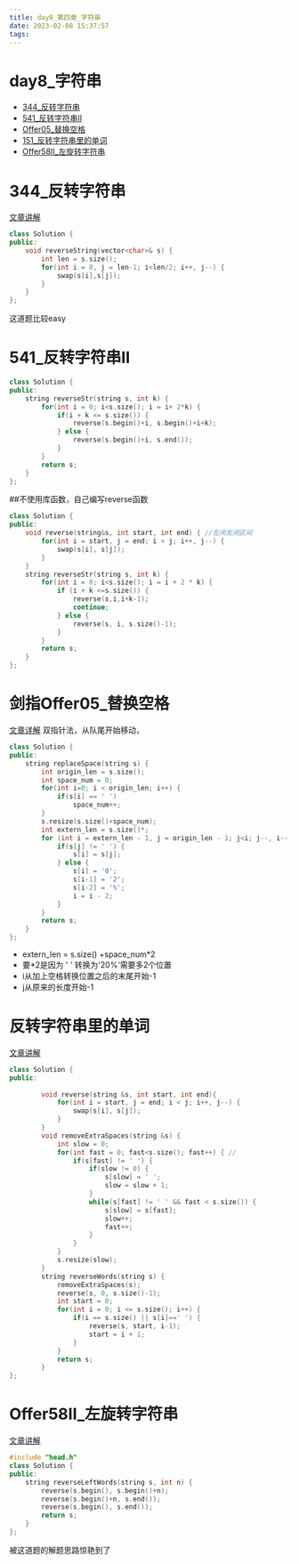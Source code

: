 ```yaml
---
title: day8_第四章_字符串
date: 2023-02-08 15:37:57
tags:
---
```

# day8_字符串
- [344_反转字符串](https://leetcode.cn/problems/reverse-string/submissions/)
- [541_反转字符串II](https://leetcode.cn/problems/reverse-string-ii/)
- [Offer05_替换空格](https://leetcode.cn/problems/ti-huan-kong-ge-lcof/)
- [151_反转字符串里的单词](https://leetcode.cn/problems/reverse-words-in-a-string/)
- [Offer58II_左旋转字符串](https://leetcode.cn/problems/zuo-xuan-zhuan-zi-fu-chuan-lcof/)
# 344_反转字符串
[文章讲解](https://programmercarl.com/0344.%E5%8F%8D%E8%BD%AC%E5%AD%97%E7%AC%A6%E4%B8%B2.html)
```cpp
class Solution {
public:
    void reverseString(vector<char>& s) {
        int len = s.size();
        for(int i = 0, j = len-1; i<len/2; i++, j--) {
            swap(s[i],s[j]);
        }
    }
};
```
这道题比较easy
# 541_反转字符串II
```cpp
class Solution {
public:
    string reverseStr(string s, int k) {
        for(int i = 0; i<s.size(); i = i+ 2*k) {
            if(i + k <= s.size()) {
                reverse(s.begin()+i, s.begin()+i+k);
            } else {
                reverse(s.begin()+i, s.end());
            }
        }
        return s;
    }
};
```
##不使用库函数，自己编写reverse函数
```cpp
class Solution {
public:
    void reverse(string&s, int start, int end) { //左闭友闭区间
        for(int i = start, j = end; i < j; i++, j--) {
            swap(s[i], s[j]);
        }
    }
    string reverseStr(string s, int k) {
        for(int i = 0; i<s.size(); i = i + 2 * k) {
            if (i + k <=s.size()) {
                reverse(s,i,i+k-1);
                continue;
            } else {
                reverse(s, i, s.size()-1);
            }
        }
        return s;
    }
};
```
# 剑指Offer05_替换空格
[文章详解](https://programmercarl.com/%E5%89%91%E6%8C%87Offer05.%E6%9B%BF%E6%8D%A2%E7%A9%BA%E6%A0%BC.html)
双指针法，从队尾开始移动，
```cpp
class Solution {
public:
    string replaceSpace(string s) {
        int origin_len = s.size();
        int space_num = 0;
        for(int i=0; i < origin_len; i++) {
            if(s[i] == ' ')
                space_num++;
        }
        s.resize(s.size()+space_num);
        int extern_len = s.size()*;
        for (int i = extern_len - 1, j = origin_len - 1; j<i; j--, i--) {
            if(s[j] != ' ') {
                s[i] = s[j];
            } else {
                s[i] = '0';
                s[i-1] = '2';
                s[i-2] = '%';
                i = i - 2;
            }
        }
        return s;
    }
};
```
- extern_len = s.size() +space_num*2
- 要*2是因为 ' ' 转换为'20%'需要多2个位置
- i从加上空格转换位置之后的末尾开始-1
- j从原来的长度开始-1

# 反转字符串里的单词
[文章讲解](https://programmercarl.com/0151.%E7%BF%BB%E8%BD%AC%E5%AD%97%E7%AC%A6%E4%B8%B2%E9%87%8C%E7%9A%84%E5%8D%95%E8%AF%8D.html#%E5%85%B6%E4%BB%96%E8%AF%AD%E8%A8%80%E7%89%88%E6%9C%AC)

```cpp
class Solution {
public:
    
        void reverse(string &s, int start, int end){
            for(int i = start, j = end; i < j; i++, j--) {
                swap(s[i], s[j]);
            }
        }
        void removeExtraSpaces(string &s) {
            int slow = 0;
            for(int fast = 0; fast<s.size(); fast++) { //
                if(s[fast] != ' ') {
                    if(slow != 0) {
                        s[slow] = ' ';
                        slow = slow + 1;
                    }
                    while(s[fast] != ' ' && fast < s.size()) {
                        s[slow] = s[fast];
                        slow++;
                        fast++;
                    }  
                }
            }
            s.resize(slow);
        }
        string reverseWords(string s) {
            removeExtraSpaces(s);
            reverse(s, 0, s.size()-1);
            int start = 0;
            for(int i = 0; i <= s.size(); i++) {
                if(i == s.size() || s[i]==' ') {
                    reverse(s, start, i-1);
                    start = i + 1;
                }
            }
            return s;
        }
};
```

# Offer58II_左旋转字符串
[文章讲解](https://programmercarl.com/%E5%89%91%E6%8C%87Offer58-II.%E5%B7%A6%E6%97%8B%E8%BD%AC%E5%AD%97%E7%AC%A6%E4%B8%B2.html#%E5%85%B6%E4%BB%96%E8%AF%AD%E8%A8%80%E7%89%88%E6%9C%AC)
```cpp
#include "head.h"
class Solution {
public:
    string reverseLeftWords(string s, int n) {
        reverse(s.begin(), s.begin()+n);
        reverse(s.begin()+n, s.end());
        reverse(s.begin(), s.end());
        return s;
    }   
};
```
被这道题的解题思路惊艳到了
